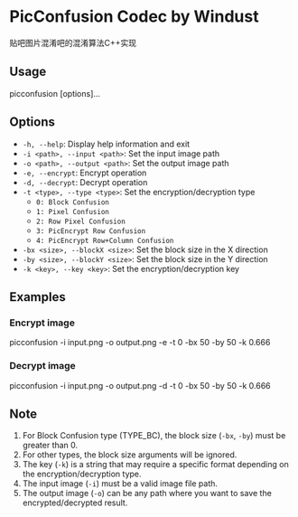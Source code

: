# PicConfusion Codec by Windust
贴吧图片混淆吧的混淆算法C++实现

## Usage

picconfusion [options]...

## Options

- `-h, --help`: Display help information and exit
- `-i <path>, --input <path>`: Set the input image path
- `-o <path>, --output <path>`: Set the output image path
- `-e, --encrypt`: Encrypt operation
- `-d, --decrypt`: Decrypt operation
- `-t <type>, --type <type>`: Set the encryption/decryption type
  - `0: Block Confusion`
  - `1: Pixel Confusion`
  - `2: Row Pixel Confusion`
  - `3: PicEncrypt Row Confusion`
  - `4: PicEncrypt Row+Column Confusion`
- `-bx <size>, --blockX <size>`: Set the block size in the X direction
- `-by <size>, --blockY <size>`: Set the block size in the Y direction
- `-k <key>, --key <key>`: Set the encryption/decryption key

## Examples

### Encrypt image

picconfusion -i input.png -o output.png -e -t 0 -bx 50 -by 50 -k 0.666

### Decrypt image

picconfusion -i input.png -o output.png -d -t 0 -bx 50 -by 50 -k 0.666

## Note

1. For Block Confusion type (TYPE_BC), the block size (`-bx`, `-by`) must be greater than 0.
2. For other types, the block size arguments will be ignored.
3. The key (`-k`) is a string that may require a specific format depending on the encryption/decryption type.
4. The input image (`-i`) must be a valid image file path.
5. The output image (`-o`) can be any path where you want to save the encrypted/decrypted result.
